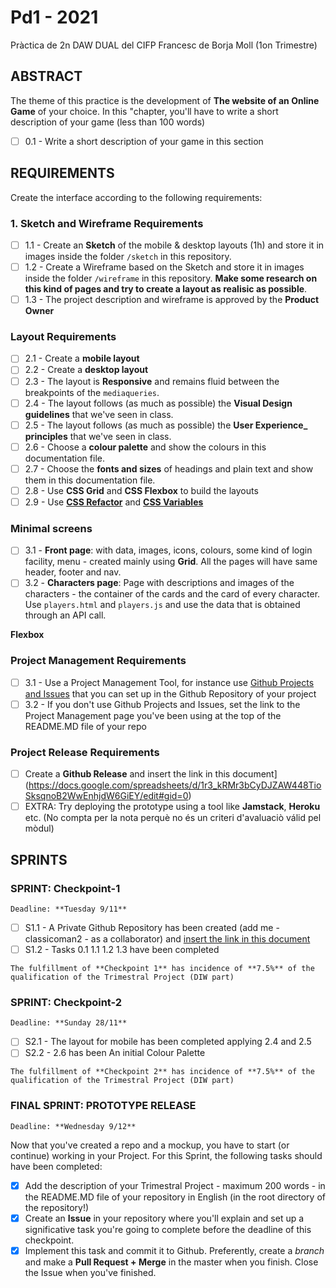 # Pd1 - 2021

Pràctica de 2n DAW DUAL del CIFP Francesc de Borja Moll (1on Trimestre)

## ABSTRACT

The theme of this practice is the development of **The website of an Online Game** of your choice. 
In this "chapter, you'll have to write a short description of your game (less than 100 words)

- [ ] 0.1 - Write a short description of your game in this section

## REQUIREMENTS

Create the interface according to the following requirements:

### 1. Sketch and Wireframe Requirements

- [ ] 1.1 - Create an **Sketch** of the mobile & desktop layouts (1h) and store it in images inside the folder `/sketch` in this repository.
- [ ] 1.2 - Create a Wireframe based on the Sketch and store it in images inside the folder `/wireframe` in this repository. **Make some research on this kind of pages and try to create a layout as realisic as possible**.
- [ ] 1.3 - The project description and wireframe is approved by the **Product Owner**

### Layout Requirements

- [ ] 2.1 - Create a **mobile layout**
- [ ] 2.2 - Create a **desktop layout**
- [ ] 2.3 - The layout is **Responsive** and remains fluid between the breakpoints of the `mediaqueries`.
- [ ] 2.4 - The layout follows (as much as possible) the **Visual Design guidelines** that we've seen in class.
- [ ] 2.5 - The layout follows (as much as possible) the **User Experience_ principles** that we've seen in class.
- [ ] 2.6 - Choose a **colour palette** and show the colours in this documentation file.
- [ ] 2.7 - Choose the **fonts and sizes** of headings and plain text and show them in this documentation file.
- [ ] 2.8 - Use **CSS Grid** and **CSS Flexbox** to build the layouts
- [ ] 2.9 - Use [**CSS Refactor**](https://docs.google.com/document/d/1s-aOTgASYY_0LvzCI-lnL6QK8S4FsUZGuUEwYLhjA_M/edit#heading=h.x5bphe4nq2v0) and [**CSS Variables**](https://docs.google.com/document/d/1s-aOTgASYY_0LvzCI-lnL6QK8S4FsUZGuUEwYLhjA_M/edit#heading=h.uay6xh8zzrsb)

### Minimal screens

- [ ] 3.1 - **Front page**: with data, images, icons, colours, some kind of login facility, menu - created mainly using **Grid**. All the pages will have same header, footer and nav. 
- [ ] 3.2 - **Characters page**: Page with descriptions and images of the characters - the container of the cards and the card of every character. Use `players.html` and `players.js` and use the data that is obtained through an API call. 

**Flexbox**
 
### Project Management Requirements

- [ ] 3.1 - Use a Project Management Tool, for instance use [Github Projects and Issues](https://github.com/classicoman2/skills2020-quick-website-develop) that you can set up in the Github Repository of your project
- [ ] 3.2 - If you don't use Github Projects and Issues, set the link to the Project Management page you've been using at the top of the README.MD file of your repo

### Project Release Requirements

- [ ] Create a **Github Release** and insert the link in this document](https://docs.google.com/spreadsheets/d/1r3_kRMr3bCyDJZAW448TioSksqnoB2WwEnhjdW6GiEY/edit#gid=0)
- [ ] EXTRA: Try deploying the prototype using a tool like **Jamstack**, **Heroku** etc. (No compta per la nota perquè no és un criteri d'avaluaciò válid pel mòdul)

## SPRINTS

### SPRINT: Checkpoint-1
`Deadline: **Tuesday 9/11**`

- [ ] S1.1 - A Private Github Repository has been created (add me - classicoman2 - as a collaborator) and [insert the link in this document](https://docs.google.com/spreadsheets/d/1r3_kRMr3bCyDJZAW448TioSksqnoB2WwEnhjdW6GiEY/edit#gid=0)
- [ ] S1.2 - Tasks 0.1 1.1 1.2 1.3 have been completed

`The fulfillment of **Checkpoint 1** has incidence of **7.5%** of the qualification of the Trimestral Project (DIW part)`

### SPRINT: Checkpoint-2
`Deadline: **Sunday 28/11**`

- [ ] S2.1 - The layout for mobile has been completed applying 2.4 and 2.5
- [ ] S2.2 - 2.6 has been An initial Colour Palette 
 
`The fulfillment of **Checkpoint 2** has incidence of **7.5%** of the qualification of the Trimestral Project (DIW part)`

### FINAL SPRINT: PROTOTYPE RELEASE
`Deadline: **Wednesday 9/12**`

Now that you've created a repo and a mockup, you have to start (or continue) working in your Project.
For this Sprint, the following tasks should have been completed:

- [x] Add the description of your Trimestral Project - maximum 200 words - in the README.MD file of your repository in English (in the root directory of the repository!)
- [x] Create an **Issue** in your repository where you'll explain and set up a significative task you're going to complete before the deadline of this checkpoint.
- [x] Implement this task and commit it to Github. Preferently, create a _branch_ and make a **Pull Request + Merge** in the master when you finish. Close the Issue when you've finished.
